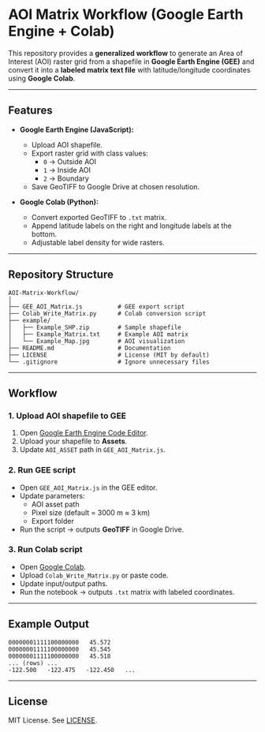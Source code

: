 # AOI Matrix Workflow (Google Earth Engine + Colab)

This repository provides a **generalized workflow** to generate an Area of Interest (AOI) raster grid from a shapefile in **Google Earth Engine (GEE)** and convert it into a **labeled matrix text file** with latitude/longitude coordinates using **Google Colab**.

---

## Features
- **Google Earth Engine (JavaScript):**
  - Upload AOI shapefile.
  - Export raster grid with class values:
    - `0` → Outside AOI  
    - `1` → Inside AOI  
    - `2` → Boundary  
  - Save GeoTIFF to Google Drive at chosen resolution.

- **Google Colab (Python):**
  - Convert exported GeoTIFF to `.txt` matrix.
  - Append latitude labels on the right and longitude labels at the bottom.
  - Adjustable label density for wide rasters.

---

## Repository Structure
```
AOI-Matrix-Workflow/
│
├── GEE_AOI_Matrix.js          # GEE export script
├── Colab_Write_Matrix.py      # Colab conversion script
├── example/
│   ├── Example_SHP.zip        # Sample shapefile
│   ├── Example_Matrix.txt     # Example AOI matrix
│   └── Example_Map.jpg        # AOI visualization
├── README.md                  # Documentation
├── LICENSE                    # License (MIT by default)
└── .gitignore                 # Ignore unnecessary files
```

---

## Workflow

### 1. Upload AOI shapefile to GEE
1. Open [Google Earth Engine Code Editor](https://code.earthengine.google.com).
2. Upload your shapefile to **Assets**.
3. Update `AOI_ASSET` path in `GEE_AOI_Matrix.js`.

### 2. Run GEE script
- Open `GEE_AOI_Matrix.js` in the GEE editor.  
- Update parameters:  
  - AOI asset path  
  - Pixel size (default = 3000 m ≈ 3 km)  
  - Export folder  
- Run the script → outputs **GeoTIFF** in Google Drive.

### 3. Run Colab script
- Open [Google Colab](https://colab.research.google.com).  
- Upload `Colab_Write_Matrix.py` or paste code.  
- Update input/output paths.  
- Run the notebook → outputs `.txt` matrix with labeled coordinates.

---

## Example Output

```
00000001111100000000   45.572
00000001111100000000   45.545
00000001111100000000   45.518
... (rows) ...
-122.500   -122.475   -122.450   ...
```

---

## License
MIT License. See [LICENSE](LICENSE).
